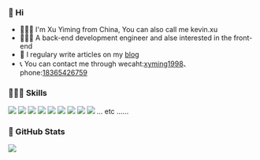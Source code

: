 ### 👋 Hi 

- 💁🏻‍♂️ I'm Xu Yiming from China, You can also call me kevin.xu
- 👨🏻‍💻 A back-end development engineer and alse interested in the front-end
- 📝 I regulary write articles on my [blog](https://www.sulvblog.cn)
- 📞 You can contact me through wecaht:[xyming1998](https://github.com/xyming108)、phone:[18365426759](https://github.com/xyming108)

### 👨🏻‍💻 Skills
<div>
  <img src="https://img.shields.io/badge/Go-00ADD8?style=for-the-badge&logo=go&logoColor=white" />
  <img src="https://img.shields.io/badge/C%2B%2B-00599C?style=for-the-badge&logo=c%2B%2B&logoColor=white" />
  <img src="https://img.shields.io/badge/Java-ED8B00?style=for-the-badge&logo=java&logoColor=white" />
  <img src="https://img.shields.io/badge/Python-FFD43B?style=for-the-badge&logo=python&logoColor=blue" />
  <img src="https://img.shields.io/badge/JavaScript-323330?style=for-the-badge&logo=javascript&logoColor=F7DF1E" />
  <img src="https://img.shields.io/badge/HTML5-E34F26?style=for-the-badge&logo=html5&logoColor=white" />
  <img src="https://img.shields.io/badge/CSS3-1572B6?style=for-the-badge&logo=css3&logoColor=white" />
  <img src="https://img.shields.io/badge/React-20232A?style=for-the-badge&logo=react&logoColor=61DAFB" />
  <img src="https://img.shields.io/badge/Vue.js-35495E?style=for-the-badge&logo=vuedotjs&logoColor=4FC08D" />
  ... etc ......
</div>

### 🌟 GitHub Stats

<a href="https://github.com/xyming108">
  <img align=center src="https://github-readme-stats.vercel.app/api?username=xyming108&show_icons=true&count_private=true&include_all_commits=true&hide_title=true"/>
</a>
